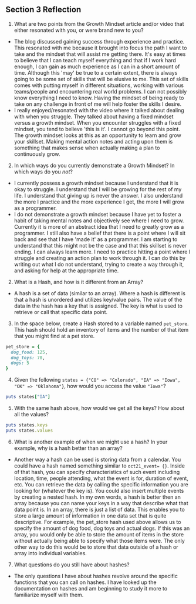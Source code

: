 ## Section 3 Reflection

1. What are two points from the Growth Mindset article and/or video that either resonated with you, or were brand new to you?
  - The blog discussed gaining success through experience and practice. This resonated with me because it brought into focus the path I want to take and the mindset that will assist me getting there. It's easy at times to believe that I can teach myself everything and that if I work hard enough, I can gain as much experience as I can in a short amount of time. Although this 'may' be true to a certain extent, there is always going to be some set of skills that will be elusive to me. This set of skills comes with putting myself in different situations, working with various teams/people and encountering real world problems. I can not possibly know everything I need to know. Having the mindset of being ready to take on any challenge in front of me will help foster the skills I desire.
  - I really enjoyed/resonated with the video where it talked about dealing with when you struggle. They talked about having a fixed mindset versus a growth mindset. When you encounter struggles with a fixed mindset, you tend to believe 'this is it'. I cannot go beyond this point. The growth mindset looks at this as an opportunity to learn and grow your skillset. Making mental action notes and acting upon them is something that makes sense when actually making a plan to continuously grow.

2. In which ways do you currently demonstrate a Growth Mindset? In which ways do you _not_?
  - I currently possess a growth mindset because I understand that it is okay to struggle. I understand that I will be growing for the rest of my life. I understand that giving up is never the answer. I also understand the more I practice and the more experience I get, the more I will grow as a programmer.
  - I do not demonstrate a growth mindset because I have yet to foster a habit of taking mental notes and objectively see where I need to grow. Currently it is more of an abstract idea that I need to greatly grow as a programmer. I still also have a belief that there is a point where I will sit back and see that I have 'made it' as a programmer. I am starting to understand that this might not be the case and that this skillset is never ending. I can always learn more. I need to practice hitting a point where I struggle and creating an action plan to work through it. I can do this by writing out what I do not understand, trying to create a way through it, and asking for help at the appropriate time.   

2. What is a Hash, and how is it different from an Array?
  - A hash is a set of data (similar to an array). Where a hash is different is that a hash is unordered and utilizes key/value pairs. The value of the data in the hash has a key that is assigned. The key is what is used to retrieve or call that specific data point.

3. In the space below, create a Hash stored to a variable named `pet_store`.  This hash should hold an inventory of items and the number of that item that you might find at a pet store.
```ruby
pet_store = {
  dog_food: 125,
  dog_toys: 70,
  dogs: 5
}
```

4. Given the following `states = {"CO" => "Colorado", "IA" => "Iowa", "OK" => "Oklahoma"}`, how would you access the value `"Iowa"`?
```ruby
puts states["IA"]
```

5. With the same hash above, how would we get all the keys?  How about all the values?
```ruby
puts states.keys
puts states.values
```

6. What is another example of when we might use a hash?  In your example, why is a hash better than an array?
  - Another way a hash can be used is storing data from a calendar. You could have a hash named something similar to `oct21_event= {}`. Inside of that hash, you can specify characteristics of such event including location, time, people attending, what the event is for, duration of event, etc. You can retrieve the data by calling the specific information you are looking for (whatever the key is). You could also insert multiple events by creating a nested hash. In my own words, a hash is better then an array because you can name your keys in a way that describe what that data point is. In an array, there is just a list of data. This enables you to store a large amount of information in one data set that is quite descriptive. For example, the pet_store hash used above allows us to specify the amount of dog food, dog toys and actual dogs. If this was an array, you would only be able to store the amount of items in the store without actually being able to specify what those items were. The only other way to do this would be to store that data outside of a hash or array into individual variables.

7. What questions do you still have about hashes?
  - The only questions I have about hashes revolve around the specific functions that you can call on hashes. I have looked up the documentation on hashes and am beginning to study it more to familiarize myself with them.

